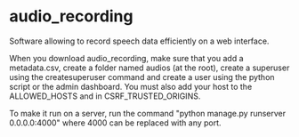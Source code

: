 # audio_recording
Software allowing to record speech data efficiently on a web interface.

When you download audio_recording, make sure that you add a metadata.csv, create a folder named audios (at the root), create a superuser using the createsuperuser command and create a user using the python script or the admin dashboard. You must also add your host to the ALLOWED_HOSTS and in CSRF_TRUSTED_ORIGINS.

To make it run on a server, run the command "python manage.py runserver 0.0.0.0:4000" where 4000 can be replaced with any port.
